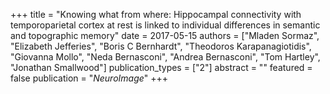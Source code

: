 +++
title = "Knowing what from where: Hippocampal connectivity with temporoparietal cortex at rest is linked to individual differences in semantic and topographic memory"
date = 2017-05-15
authors = ["Mladen Sormaz", "Elizabeth Jefferies", "Boris C Bernhardt", "Theodoros Karapanagiotidis", "Giovanna Mollo", "Neda Bernasconi", "Andrea Bernasconi", "Tom Hartley", "Jonathan Smallwood"]
publication_types = ["2"]
abstract = ""
featured = false
publication = "*NeuroImage*"
+++

